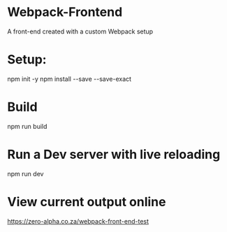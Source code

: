 # Webpack-Frontend
A front-end created with a custom Webpack setup

# Setup:
npm init -y
npm install --save --save-exact

# Build
npm run build

# Run a Dev server with live reloading
npm run dev

# View current output online
https://zero-alpha.co.za/webpack-front-end-test

